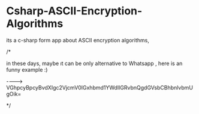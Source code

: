 # Csharp-ASCII-Encryption-Algorithms
its a c-sharp form app about ASCII encryption algorithms, 

/*

in these days, maybe ıt can be only alternative to Whatsapp ,
here is an funny example :)

---->     VGhpcyBpcyBvdXIgc2VjcmV0IGxhbmd1YWdlIGRvbnQgdGVsbCBhbnlvbmUgOik=

*/
